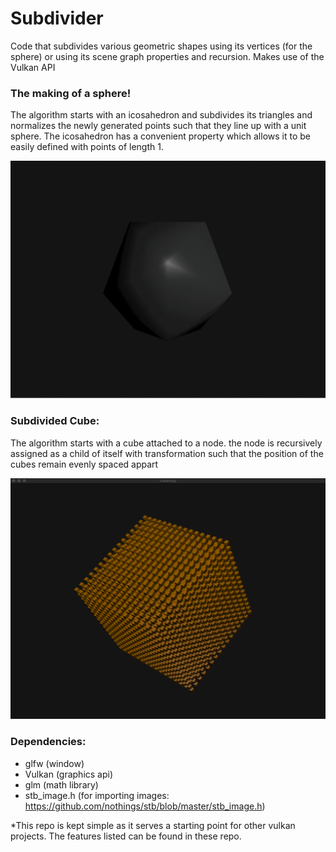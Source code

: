 # Subdivider
Code that subdivides various geometric shapes using its vertices (for the sphere) or using its scene graph properties and recursion. Makes use of the Vulkan API

### The making of a sphere!
The algorithm starts with an icosahedron and subdivides its triangles and normalizes the newly generated points such that they line up with a unit sphere. The icosahedron has a convenient property which allows it to be easily defined with points of length 1.

![Icosahedron](Icosahedron.gif)


### Subdivided Cube:
The algorithm starts with a cube attached to a node. the node is recursively assigned as a child of itself with transformation such that the position of the cubes remain evenly spaced appart


![Cube](cube_subdiv.png)

### Dependencies:
- glfw (window)
- Vulkan (graphics api)
- glm (math library)
- stb_image.h (for importing images: https://github.com/nothings/stb/blob/master/stb_image.h)


*This repo is kept simple as it serves a starting point for other vulkan projects. The features listed can be found in these repo.
